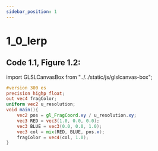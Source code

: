 ```yaml
---
sidebar_position: 1
---
```


# 1_0_lerp
## Code 1.1, Figure 1.2: 

import GLSLCanvasBox from "../../static/js/glslcanvas-box";

<GLSLCanvasBox
  baseUrl='/MathOfRealTimeGraphics-samples'  fragUrl='/frags/ch1/1_0_lerp.frag'
/>

```glsl showLineNumbers title="1_0_lerp.frag"
#version 300 es
precision highp float;
out vec4 fragColor;
uniform vec2 u_resolution;
void main(){
    vec2 pos = gl_FragCoord.xy / u_resolution.xy;
    vec3 RED = vec3(1.0, 0.0, 0.0);
    vec3 BLUE = vec3(0.0, 0.0, 1.0);
    vec3 col = mix(RED, BLUE, pos.x);
    fragColor = vec4(col, 1.0);
}
```
